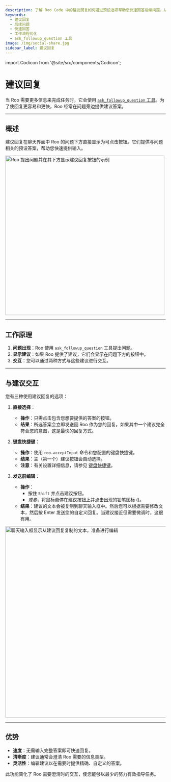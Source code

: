 ```yaml
---
description: 了解 Roo Code 中的建议回复如何通过预设选项帮助您快速回答后续问题，从而加快工作流程。
keywords:
  - 建议回复
  - 后续问题
  - 快速回答
  - 工作流程优化
  - ask_followup_question 工具
image: /img/social-share.jpg
sidebar_label: 建议回复
---
```


import Codicon from '@site/src/components/Codicon';

# 建议回复

当 Roo 需要更多信息来完成任务时，它会使用 [`ask_followup_question` 工具](/advanced-usage/available-tools/ask-followup-question)。为了使回复更容易和更快，Roo 经常在问题旁边提供建议答案。

---

## 概述

建议回复在聊天界面中 Roo 的问题下方直接显示为可点击按钮。它们提供与问题相关的预设答案，帮助您快速提供输入。

<img src="/img/suggested-responses/suggested-responses.png" alt="Roo 提出问题并在其下方显示建议回复按钮的示例" width="500" />

---

## 工作原理

1.  **问题出现**：Roo 使用 `ask_followup_question` 工具提出问题。
2.  **显示建议**：如果 Roo 提供了建议，它们会显示在问题下方的按钮中。
3.  **交互**：您可以通过两种方式与这些建议进行交互。

---

## 与建议交互

您有三种使用建议回复的选项：

1.  **直接选择**：
    *   **操作**：只需点击包含您想要提供的答案的按钮。
    *   **结果**：所选答案会立即发送回 Roo 作为您的回复。如果其中一个建议完全符合您的意图，这是最快的回复方式。

2.  **键盘快捷键**：
    *   **操作**：使用 `roo.acceptInput` 命令和您配置的键盘快捷键。
    *   **结果**：主（第一个）建议按钮会自动选择。
    *   **注意**：有关设置详细信息，请参见 [键盘快捷键](/features/keyboard-shortcuts)。

3.  **发送前编辑**：
    *   **操作**：
        *   按住 `Shift` 并点击建议按钮。
        *   *或者*，将鼠标悬停在建议按钮上并点击出现的铅笔图标 (<Codicon name="edit" />)。
    *   **结果**：建议的文本会被复制到聊天输入框中。然后您可以根据需要修改文本，然后按 Enter 发送您的自定义回复。当建议接近但需要微调时，这很有用。

<img src="/img/suggested-responses/suggested-responses-1.png" alt="聊天输入框显示从建议回复复制的文本，准备进行编辑" width="600" />

---

## 优势

*   **速度**：无需输入完整答案即可快速回复。
*   **清晰度**：建议通常会澄清 Roo 需要的信息类型。
*   **灵活性**：编辑建议以在需要时提供精确、自定义的答案。

此功能简化了 Roo 需要澄清时的交互，使您能够以最少的努力有效指导任务。